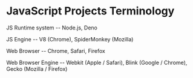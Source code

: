 # JavaScript Projects Terminology

JS Runtime system -- Node.js, Deno

JS Engine -- V8 (Chrome), SpiderMonkey (Mozilla)

Web Browser -- Chrome, Safari, Firefox

Web Browser Engine -- Webkit (Apple / Safari), Blink (Google / Chrome), Gecko (Mozilla / Firefox)
